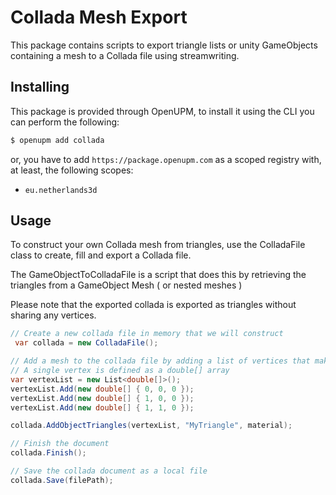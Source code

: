# Collada Mesh Export

This package contains scripts to export triangle lists or unity GameObjects containing a mesh to a Collada file using streamwriting.

## Installing

This package is provided through OpenUPM, to install it using the CLI you can perform the following:

```bash
$ openupm add collada
```

or, you have to add `https://package.openupm.com` as a scoped registry with, at least, the following scopes:

- `eu.netherlands3d`

## Usage

To construct your own Collada mesh from triangles, use the ColladaFile class to create, fill and export a Collada file.

The GameObjectToColladaFile is a script that does this by retrieving the triangles from a GameObject Mesh ( or nested meshes )

Please note that the exported collada is exported as triangles without sharing any vertices.

```csharp
// Create a new collada file in memory that we will construct
 var collada = new ColladaFile();

// Add a mesh to the collada file by adding a list of vertices that make up the triangles
// A single vertex is defined as a double[] array
var vertexList = new List<double[]>();
vertexList.Add(new double[] { 0, 0, 0 });
vertexList.Add(new double[] { 1, 0, 0 });
vertexList.Add(new double[] { 1, 1, 0 });

collada.AddObjectTriangles(vertexList, "MyTriangle", material);

// Finish the document
collada.Finish();

// Save the collada document as a local file
collada.Save(filePath);
```


